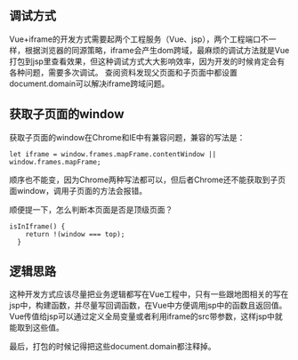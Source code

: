 ## 调试方式
Vue+iframe的开发方式需要起两个工程服务（Vue、jsp），两个工程端口不一样，根据浏览器的同源策略，iframe会产生dom跨域，最麻烦的调试方法就是Vue打包到jsp里查看效果，但这种调试方式大大影响效率，因为开发的时候肯定会有各种问题，需要多次调试。
查阅资料发现父页面和子页面中都设置document.domain可以解决iframe跨域问题。
## 获取子页面的window
获取子页面的window在Chrome和IE中有兼容问题，兼容的写法是：
```
let iframe = window.frames.mapFrame.contentWindow || window.frames.mapFrame;
```
顺序也不能变，因为Chrome两种写法都可以，但后者Chrome还不能获取到子页面window，调用子页面的方法会报错。

顺便提一下，怎么判断本页面是否是顶级页面？
```
isInIframe() {
    return !(window === top);
  }
```
## 逻辑思路
这种开发方式应该尽量把业务逻辑都写在Vue工程中，只有一些跟地图相关的写在jsp中，构建函数，并尽量写回调函数，在Vue中方便调用jsp中的函数且返回值。Vue传值给jsp可以通过定义全局变量或者利用iframe的src带参数，这样jsp中就能取到这些值。

最后，打包的时候记得把这些document.domain都注释掉。